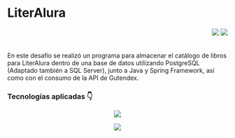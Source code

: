 # LiterAlura

<div align="right">
  <img src="https://img.shields.io/github/stars/JEMendoza02/100Days100Proyects?style=for-the-badge&logo=Github&labelColor=%23131321&color=%23f69a05">
 <img src="https://img.shields.io/github/watchers/JEMendoza02/100Days100Proyects?style=for-the-badge&logo=Github&labelColor=%23131321&color=%231185ff">
</div>
<br>


<br>
En este desafío se realizó un programa para almacenar el catálogo de libros para LiterAlura dentro de una base de datos utilizando PostgreSQL (Adaptado también a SQL Server), junto a Java y Spring Framework, así como con el consumo de la API de Gutendex.
<br>


### Tecnologías aplicadas 👇
<p align="center"> 
  <img  src="https://skillicons.dev/icons?i=java" /> 

</p>
<p align="center">
    <img src="https://i.pinimg.com/originals/bb/5e/47/bb5e47498772c0628f6dc7f26a6af28c.gif" >
</p>
